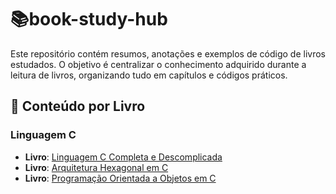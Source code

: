 # 📚book-study-hub
Este repositório contém resumos, anotações e exemplos de código de livros estudados. O objetivo é centralizar o conhecimento adquirido durante a leitura de livros, organizando tudo em capítulos e códigos práticos.

## 📕 **Conteúdo por Livro**
### Linguagem C
- **Livro**: [Linguagem C Completa e Descomplicada](books/linguagem-c/linguagem-c-completa-e-descomplicada/)
- **Livro**: [Arquitetura Hexagonal em C](books/linguagem-c/arquitetura-hexagonal-em-c/)
- **Livro**: [Programação Orientada a Objetos em C](books/linguagem-c/programacao-orientada-a-objetos-em-c/)
